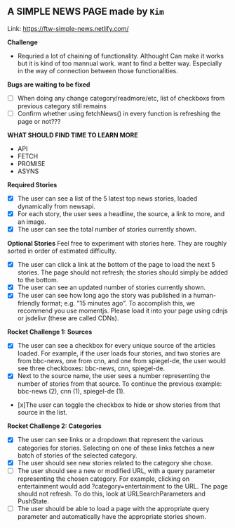 ## A SIMPLE NEWS PAGE made by `Kim`

Link: https://ftw-simple-news.netlify.com/



**Challenge**
- Requried a lot of chaining of functionality. Althought Can make it works but it is kind of too mannual work.
want to find a better way. Especially in the way of connection between those functionalities.

**Bugs are waiting to be fixed**
- [ ] When doing any change category/readmore/etc, list of checkboxs from previous category still remains
- [ ] Confirm whether using fetchNews() in every function is refreshing the page or not???

**WHAT SHOULD FIND TIME TO LEARN MORE**
- API
- FETCH 
- PROMISE
- ASYNS


**Required Stories**
- [x] The user can see a list of the 5 latest top news stories, loaded dynamically from newsapi.
- [x] For each story, the user sees a headline, the source, a link to more, and an image. 
- [x] The user can see the total number of stories currently shown.

**Optional Stories**
Feel free to experiment with stories here. They are roughly sorted in order of estimated difficulty.

- [x] The user can click a link at the bottom of the page to load the next 5 stories. The page should not refresh; the stories should simply be added to the bottom. 
- [x] The user can see an updated number of stories currently shown.
- [x] The user can see how long ago the story was published in a human-friendly format; e.g. "15 minutes ago". To accomplish this, we recommend you use momentjs. Please load it into your page using cdnjs or jsdelivr (these are called CDNs).

**Rocket Challenge 1: Sources**
- [x] The user can see a checkbox for every unique source of the articles loaded. For example, if the user loads four stories, and two stories are from bbc-news, one from cnn, and one from spiegel-de, the user would see three checkboxes: bbc-news, cnn, spiegel-de. 
- [x] Next to the source name, the user sees a number representing the number of stories from that source. To continue the previous example: bbc-news (2), cnn (1), spiegel-de (1).
- [x]The user can toggle the checkbox to hide or show stories from that source in the list.

**Rocket Challenge 2: Categories**
- [x] The user can see links or a dropdown that represent the various categories for stories. Selecting on one of these links fetches a new batch of stories of the selected category.
- [x] The user should see new stories related to the category she chose.
- [ ] The user should see a new or modified URL, with a query parameter representing the chosen category. For example, clicking on entertainment would add ?category=entertainment to the URL. The page should not refresh. To do this, look at URLSearchParameters and PushState.
- [ ] The user should be able to load a page with the appropriate query parameter and automatically have the appropriate stories shown.
